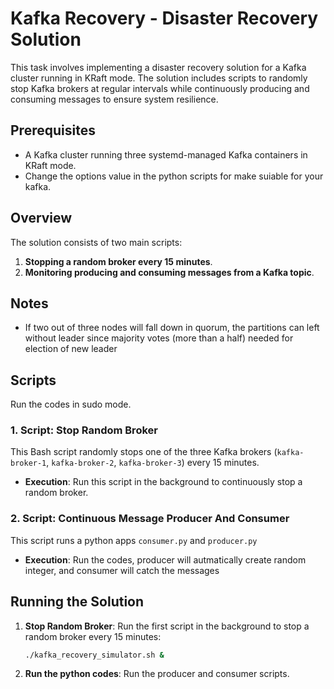 
# Kafka Recovery - Disaster Recovery Solution

This task involves implementing a disaster recovery solution for a Kafka cluster running in KRaft mode. The solution includes scripts to randomly stop Kafka brokers at regular intervals while continuously producing and consuming messages to ensure system resilience.

## Prerequisites

- A Kafka cluster running three systemd-managed Kafka containers in KRaft mode. 
- Change the options value in the python scripts for make suiable for your kafka.

## Overview

The solution consists of two main scripts:

1. **Stopping a random broker every 15 minutes**.
2. **Monitoring producing and consuming messages from a Kafka topic**.

## Notes
- If two out of three nodes will fall down in quorum, the partitions can left without leader since majority votes (more than a half) needed for election of new leader

## Scripts

Run the codes in sudo mode.

### 1. Script: Stop Random Broker

This Bash script randomly stops one of the three Kafka brokers (`kafka-broker-1`, `kafka-broker-2`, `kafka-broker-3`) every 15 minutes.

- **Execution**: Run this script in the background to continuously stop a random broker.

### 2. Script: Continuous Message Producer And Consumer

This script runs a python apps `consumer.py` and `producer.py`

- **Execution**: Run the codes, producer will autmatically create random integer, and consumer will catch the messages

## Running the Solution

1. **Stop Random Broker**: Run the first script in the background to stop a random broker every 15 minutes:
   ```bash
   ./kafka_recovery_simulator.sh &
   ```

2. **Run the python codes**: Run the producer and consumer scripts.
